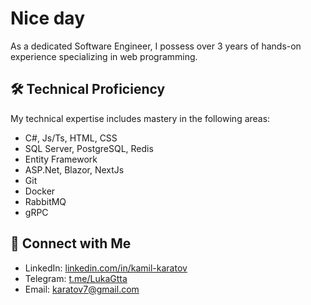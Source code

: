 # Nice day 
As a dedicated Software Engineer, I possess over 3 years of hands-on experience specializing in web programming.

## 🛠 Technical Proficiency
My technical expertise includes mastery in the following areas:
- C#, Js/Ts, HTML, CSS
- SQL Server, PostgreSQL, Redis
- Entity Framework
- ASP.Net, Blazor, NextJs
- Git
- Docker
- RabbitMQ
- gRPC

## 🔗 Connect with Me
- LinkedIn: [linkedin.com/in/kamil-karatov](https://www.linkedin.com/in/kamil-karatov/)
- Telegram: [t.me/LukaGtta](https://t.me/LukaGtta)
- Email: karatov7@gmail.com

